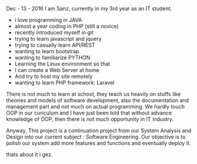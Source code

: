 Dec - 13 - 2016
I am Sanz, currently in my 3rd year as an IT student.
- i love programming in JAVA
- almost a year coding in PHP (still a novice)
- recently introduced myself in git
- trying to learn javascript and jquery
- trying to casually learn API/REST
- wanting to learn bootstrap
- wanting to familiarize PYTHON
- Learning the Linux environment so that
- I can create a Web Server at home
- And try to host my site remotely
- wanting to learn PHP framework: Laravel

There is not much to learn at school, they teach us
heavily on stuffs like theories and models of software 
development, also the documentation and management part
and not much on actual programming. We hardly touch
OOP in our curiculum and I have just been told that
without advance knowledge of OOP, then there is not
much opportunity in IT industry.

Anyway, This project is a continuation project from our
System Analysis and Design into our current subject :
Software Engineering. Our objective is to polish our system
add more features and functions and eventually deploy it. 

thats about it i gez.
